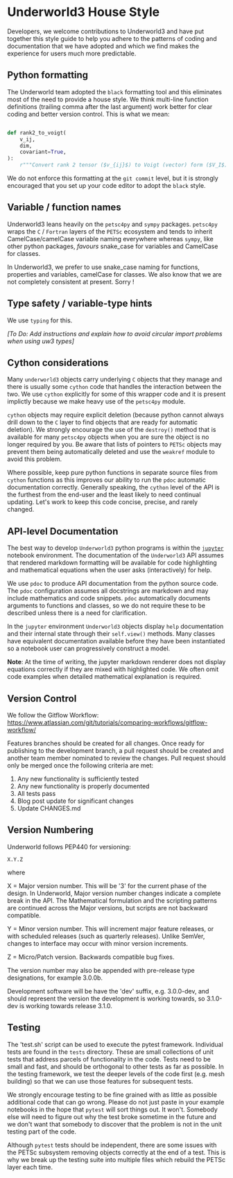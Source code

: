 # Underworld3 House Style

Developers, we welcome contributions to Underworld3 and have put together this style guide to help you
adhere to the patterns of coding and documentation that we have adopted and which we find makes the experience
for users much more predictable.

## Python formatting

The Underworld team adopted the `black` formatting tool and this eliminates most of the need to provide a house style. We think multi-line function definitions (trailing comma after the last argument) work better for clear coding and better version control. This is what we mean:

```python

def rank2_to_voigt(
    v_ij,
    dim,
    covariant=True,
):
    r"""Convert rank 2 tensor ($v_{ij}$) to Voigt (vector) form ($V_I$)"""
```

We do not enforce this formatting at the `git commit` level, but it is strongly encouraged that you set up your code editor to adopt the `black` style.

## Variable / function names

Underworld3 leans heavily on the `petsc4py` and `sympy` packages. `petsc4py` wraps the `C` / `Fortran` layers of the `PETSc` ecosystem and tends to inherit CamelCase/camelCase variable naming everywhere whereas `sympy`, like other python packages, *favours* snake_case for variables and CamelCase for classes.

In Underworld3, we prefer to use snake_case naming for functions, properties and variables, camelCase for classes. We also know that we are not completely consistent at present. Sorry !

## Type safety / variable-type hints

We use `typing` for this.

*[To Do: Add instructions and explain how to avoid circular import problems when using uw3 types]*

## Cython considerations

Many `underworld3` objects carry underlying `C` objects that they manage and there is usually some `cython` code that handles the interaction between the two. We use `cython` explicitly for some of this wrapper code and it is present implictly because we make heavy use of the `petsc4py` module.

`cython` objects may require explicit deletion (because python cannot always drill down to the `C` layer to find objects that are ready for automatic deletion). We strongly encourage the use of the `destroy()` method that is available for many `petsc4py` objects when you are sure the object is no longer required by you. Be aware that lists of pointers to `PETSc` objects may prevent them being automatically deleted and use the `weakref` module to avoid this problem.

Where possible, keep pure python functions in separate source files from `cython` functions as this improves our ability to run the `pdoc` automatic documentation correctly. Generally speaking, the `cython` level of the API is the furthest from the end-user and the least likely to need continual updating. Let's work to keep this code concise, precise, and rarely changed.

## API-level Documentation

The best way to develop `Underworld3` python programs is within the [`jupyter`](jupyter.org) notebook environment. The documentation of the `Underworld3` API assumes that rendered markdown formatting will be available for code highlighting and mathematical equations when the user asks (interactively) for help.

We use `pdoc` to produce API documentation from the python source code. The `pdoc` configuration assumes all docstrings are markdown and may include mathematics and code snippets. `pdoc` automatically documents arguments to functions and classes, so we do not require these to be described unless there is a need for clarification.

In the `jupyter` environment `Underworld3` objects display `help` documentation and their internal state through their `self.view()` methods. Many classes have equivalent documentation available before they have been instantiated so a notebook user can progressively construct a model.

**Note**: At the time of writing, the jupyter markdown renderer does not display equations correctly if they are mixed with highlighted code. We often omit code examples when detailed mathematical explanation is required.

## Version Control

We follow the Gitflow Workflow:
https://www.atlassian.com/git/tutorials/comparing-workflows/gitflow-workflow/

Features branches should be created for all changes. Once ready for
publishing to the development branch, a pull request should be created and another
team member nominated to review the changes. Pull request should only be merged
once the following criteria are met:

   1. Any new functionality is sufficiently tested
   2. Any new functionality is properly documented
   3. All tests pass
   4. Blog post update for significant changes
   5. Update CHANGES.md

## Version Numbering

Underworld follows PEP440 for versioning:

`X.Y.Z`

where

X = Major version number. This will be '3' for the current phase of the design. In Underworld, Major version
    number changes indicate a complete break in the API. The Mathematical formulation and the scripting patterns are continued across the Major versions, but scripts are not backward compatible.

Y = Minor version number. This will increment major feature releases, or with scheduled
    releases (such as quarterly releases).  Unlike SemVer, changes to interface
    may occur with minor version increments.

Z = Micro/Patch version. Backwards compatible bug fixes.

The version number may also be appended with pre-release type designations, for
example 3.0.0b.

Development software will be have the 'dev' suffix, e.g. 3.0.0-dev, and should
represent the version the development is working towards, so 3.1.0-dev is working
towards release 3.1.0.

## Testing

The 'test.sh' script  can be used to execute the pytest framework.
Individual tests are found in the `tests` directory. These are small collections
of unit tests that address parcels of functionality in the code. Tests need to be
small and fast, and should be orthogonal to other tests as far as possible.
In the testing framework, we test the deeper levels of the code first (e.g. mesh building)
so that we can use those features for subsequent tests.

We strongly encourage testing to be fine grained with as little as possible additional code that can go wrong. Please do not just paste in your example notebooks in the hope that `pytest` will sort things out. It won't. Somebody else will need to figure out why the test broke sometime in the future and we don't want that somebody to discover that the problem is not in the unit testing part of the code.

Although `pytest` tests should be independent, there are some issues with the PETSc subsystem removing objects correctly at the end of a test. This is why we break up the testing suite into multiple files which rebuild the PETSc layer each time.
